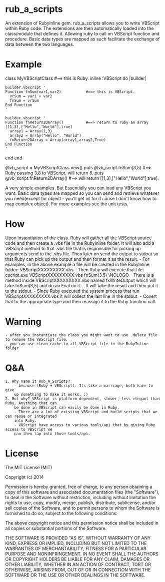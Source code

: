 rub_a_scripts
=============

An extension of RubyInline gem. rub_a_scripts allows you to write VBScript within Ruby code. The extensions are then automatically loaded into the class/module that defines it. Allowing ruby to call on VBScript function and procedure. Basic data types are mapped as such facilitate the exchange of data between the two languages.


Example
=============

class MyVBScriptClass                   #==> this is Ruby.
  inline :VBScript do |builder|

    builder.vbscript '
    Function fnSum(var1,var2)           #==> this is VBScript.
      vrSum = var1 + var2
      fnSum = vrSum
    End Function
    '

    builder.vbscript '
    Function fnReturn2DArray()          #==> return to ruby an array [[1,3],["Hello","World"],true]
      array1 = Array(1,3)
      array2 = Array("Hello", "World")
      fnReturn2DArray = Array(array1,array2,True)
    End Function
    '

  end
end

@vb_script = MyVBScriptClass.new()
puts @vb_script.fnSum(3,5)              #==> Ruby passing 3,8 to VBScript, will return 8.
puts @vb_script.fnReturn2DArray()       #==> will return [[1,3],["Hello","World"],true].

A very simple examples. But Essentially you can load any VBScript you want. Basic data types are mapped so you can send
and retrieve whatever you need(except for object - you'll get nil for it cause I don't know how to map complex object).
For more examples see the unit tests.

How
=============

Upon instantiation of the class. Ruby will gather all the VBScript source code and then create a .vbs file in the
RubyInline folder. It will also add a VBScript method to that .vbs file that is responsible for picking up arguments
send to the .vbs file. Then later on send the output to stdout so that Ruby can pick up the output and then
format it as the result.
    - For examples, in the above example a file will be created in the RubyInline folder: VBScriptXXXXXXXXX.vbs
    - Then Ruby will execute that file: cscript.exe VBScriptXXXXXXXXX.vbs fnSum(3,5) \\NOLOGO
    - There is a method inside VBScriptXXXXXXXXX.vbs named fxWriteOutput which will take fnSum(3,5) and do an Eval on it.
    - It will take the result and then put it to the stdout.
    - Since Ruby executed the system process that run VBScriptXXXXXXXXX.vbs it will collect the last line in the stdout.
    - Covert that to the appropriate type and then reassign it to the Ruby function call.

Warning
=============
    - after you instantiate the class you might want to use .delete_file to remove the VBScript file.
    - you can use clean_cache to all VBScript file in the RubyInline folder

Q&A
=============
    1. Why name it Rub_A_Scripts?
        - because (Ruby + VBScript). Its like a marriage, both have to give
        up something to make it works. :)
    2. But why? VBScript is platform dependent, slower, less elegant than Ruby. Anything that can
        be done in VBScript can easily be done in Ruby.
        - There are a lot of existing VBScript and build scripts that we can reuse or integrated
        into Ruby.
        - VBScript have access to various tools/api that by giving Ruby access to VBScript we
        can then tap into those tools/api.

License
=============
The MIT License (MIT)

Copyright (c) 2014 <Kent T. Le>

Permission is hereby granted, free of charge, to any person obtaining a copy
of this software and associated documentation files (the "Software"), to deal
in the Software without restriction, including without limitation the rights
to use, copy, modify, merge, publish, distribute, sublicense, and/or sell
copies of the Software, and to permit persons to whom the Software is
furnished to do so, subject to the following conditions:

The above copyright notice and this permission notice shall be included in
all copies or substantial portions of the Software.

THE SOFTWARE IS PROVIDED "AS IS", WITHOUT WARRANTY OF ANY KIND, EXPRESS OR
IMPLIED, INCLUDING BUT NOT LIMITED TO THE WARRANTIES OF MERCHANTABILITY,
FITNESS FOR A PARTICULAR PURPOSE AND NONINFRINGEMENT. IN NO EVENT SHALL THE
AUTHORS OR COPYRIGHT HOLDERS BE LIABLE FOR ANY CLAIM, DAMAGES OR OTHER
LIABILITY, WHETHER IN AN ACTION OF CONTRACT, TORT OR OTHERWISE, ARISING FROM,
OUT OF OR IN CONNECTION WITH THE SOFTWARE OR THE USE OR OTHER DEALINGS IN
THE SOFTWARE.
